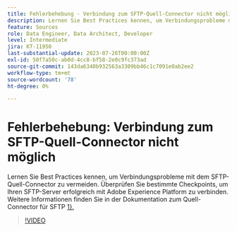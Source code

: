 ```yaml
---
title: Fehlerbehebung - Verbindung zum SFTP-Quell-Connector nicht möglich
description: Lernen Sie Best Practices kennen, um Verbindungsprobleme mit dem SFTP-Quell-Connector zu vermeiden. Überprüfen Sie bestimmte Checkpoints, um Ihren SFTP-Server erfolgreich mit Adobe Experience Platform zu verbinden.
feature: Sources
role: Data Engineer, Data Architect, Developer
level: Intermediate
jira: KT-11950
last-substantial-update: 2023-07-26T00:00:00Z
exl-id: 50f7a50c-ab0d-4cc8-bf58-2e0c9fc373ad
source-git-commit: 143da6340b932563a3309bb46c1c7091e0ab2ee2
workflow-type: tm+mt
source-wordcount: '78'
ht-degree: 0%

---
```


# Fehlerbehebung: Verbindung zum SFTP-Quell-Connector nicht möglich

Lernen Sie Best Practices kennen, um Verbindungsprobleme mit dem SFTP-Quell-Connector zu vermeiden. Überprüfen Sie bestimmte Checkpoints, um Ihren SFTP-Server erfolgreich mit Adobe Experience Platform zu verbinden. Weitere Informationen finden Sie in der Dokumentation zum Quell-Connector für SFTP [1}.](https://experienceleague.adobe.com/docs/experience-platform/sources/connectors/cloud-storage/sftp.html)

>[!VIDEO](https://video.tv.adobe.com/v/3416134?learn=on)
